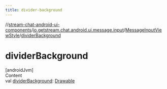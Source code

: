 ```yaml
---
title: divider-background
---
```

//[stream-chat-android-ui-components](../../../index.md)/[io.getstream.chat.android.ui.message.input](../index.md)/[MessageInputViewStyle](index.md)/[dividerBackground](dividerBackground.md)



# dividerBackground  
[androidJvm]  
Content  
val [dividerBackground](dividerBackground.md): [Drawable](https://developer.android.com/reference/kotlin/android/graphics/drawable/Drawable.html)  




